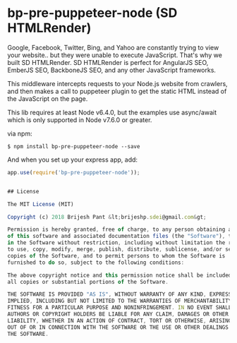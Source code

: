 bp-pre-puppeteer-node (SD HTMLRender)
===========================

Google, Facebook, Twitter, Bing, and Yahoo are constantly trying to view your website.. but they were unable to execute JavaScript. That's why we built SD HTMLRender. SD HTMLRender is perfect for AngularJS SEO, EmberJS SEO, BackboneJS SEO, and any other JavaScript frameworks.

This middleware intercepts requests to your Node.js website from crawlers, and then makes a call to puppeteer plugin to get the static HTML instead of the JavaScript on the page.

This lib requires at least Node v6.4.0, but the examples use async/await which is only supported in Node v7.6.0 or greater.

via npm:

    $ npm install bp-pre-puppeteer-node --save

And when you set up your express app, add:

```js
app.use(require('bp-pre-puppeteer-node'));


## License

The MIT License (MIT)

Copyright (c) 2018 Brijesh Pant &lt;brijeshp.sdei@gmail.com&gt;

Permission is hereby granted, free of charge, to any person obtaining a copy
of this software and associated documentation files (the "Software"), to deal
in the Software without restriction, including without limitation the rights
to use, copy, modify, merge, publish, distribute, sublicense, and/or sell
copies of the Software, and to permit persons to whom the Software is
furnished to do so, subject to the following conditions:

The above copyright notice and this permission notice shall be included in
all copies or substantial portions of the Software.

THE SOFTWARE IS PROVIDED "AS IS", WITHOUT WARRANTY OF ANY KIND, EXPRESS OR
IMPLIED, INCLUDING BUT NOT LIMITED TO THE WARRANTIES OF MERCHANTABILITY,
FITNESS FOR A PARTICULAR PURPOSE AND NONINFRINGEMENT. IN NO EVENT SHALL THE
AUTHORS OR COPYRIGHT HOLDERS BE LIABLE FOR ANY CLAIM, DAMAGES OR OTHER
LIABILITY, WHETHER IN AN ACTION OF CONTRACT, TORT OR OTHERWISE, ARISING FROM,
OUT OF OR IN CONNECTION WITH THE SOFTWARE OR THE USE OR OTHER DEALINGS IN
THE SOFTWARE.
